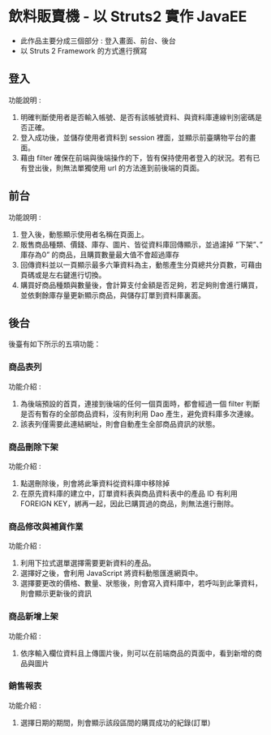 # 飲料販賣機 - 以 Struts2 實作 JavaEE

- 此作品主要分成三個部分 : 登入畫面、前台、後台
- 以 Struts 2  Framework 的方式進行撰寫



## 登入

功能說明 :

1. 明確判斷使用者是否輸入帳號、是否有該帳號資料、與資料庫連線判別密碼是否正確。
2. 登入成功後，並儲存使用者資料到 session 裡面，並顯示前臺購物平台的畫面。
3. 藉由 filter 確保在前端與後端操作的下，皆有保持使用者登入的狀況。若有已有登出後，則無法單獨使用 url 的方法進到前後端的頁面。



## 前台

功能說明 :

1. 登入後，動態顯示使用者名稱在頁面上。
2. 販售商品種類、價錢、庫存、圖片、皆從資料庫回傳顯示，並過濾掉 ”下架”、” 庫存為0” 的商品，且購買數量最大值不會超過庫存
3. 回傳資料並以一頁顯示最多六筆資料為主，動態產生分頁總共分頁數，可藉由頁碼或是左右鍵進行切換。
4. 購買好商品種類與數量後，會計算支付金額是否足夠，若足夠則會進行購買，並依剩餘庫存量更新顯示商品，與儲存訂單到資料庫裏面。



## 後台

後臺有如下所示的五項功能：



### 商品表列

功能介紹 :

1. 為後端預設的首頁，連接到後端的任何一個頁面時，都會經過一個 filter 判斷是否有暫存的全部商品資料，沒有則利用 Dao 產生，避免資料庫多次連線。
2. 該表列僅需要此連結網址，則會自動產生全部商品資訊的狀態。



### 商品刪除下架

功能介紹 :

1. 點選刪除後，則會將此筆資料從資料庫中移除掉
2. 在原先資料庫的建立中，訂單資料表與商品資料表中的產品 ID 有利用 FOREIGN KEY，綁再一起，因此已購買過的商品，則無法進行刪除。



### 商品修改與補貨作業

功能介紹 : 

1. 利用下拉式選單選擇需要更新資料的產品。
2. 選擇好之後，會利用 JavaScript 將資料動態匯進網頁中。
3. 選擇要更改的價格、數量、狀態後，則會寫入資料庫中，若呼叫到此筆資料，則會顯示更新後的資訊



### 商品新增上架

功能介紹 :

1. 依序輸入欄位資料且上傳圖片後，則可以在前端商品的頁面中，看到新增的商品與圖片



### 銷售報表

功能介紹 :

1. 選擇日期的期間，則會顯示該段區間的購買成功的紀錄(訂單)





